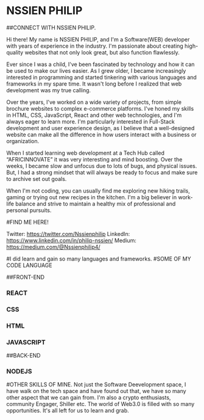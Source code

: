 # NSSIEN PHILIP

##CONNECT WITH NSSIEN PHILIP.

Hi there! My name is NSSIEN PHILIP, and I'm a Software(WEB) developer with years of 
experience in the industry. I'm passionate about creating high-quality websites that not only look great, but also function flawlessly.

Ever since I was a child, I've been fascinated by technology and how it can be used to 
make our lives easier. As I grew older, I became increasingly interested in programming 
and started tinkering with various languages and frameworks in my spare time. It wasn't long before I realized that web development was my true calling.


Over the years, I've worked on a wide variety of projects, from simple brochure websites
to complex e-commerce platforms. I've honed my skills in HTML, CSS, JavaScript, React and 
other web technologies, and I'm always eager to learn more. I'm particularly interested in
Full-Stack development and user experience design, as I believe that a well-designed website 
can make all the difference in how users interact with a business or organization.

When I started learning web development at a Tech Hub called “AFRICINNOVATE” it was very
interesting and mind boosting. Over the weeks, I became slow and unfocus due to lots of bugs,
and physical issues. But, I had a strong mindset that will always be ready to focus and make sure to archive set out goals. 

When I'm not coding, you can usually find me exploring new hiking trails, gaming or trying out
new recipes in the kitchen. I'm a big believer in work-life balance and strive to maintain a healthy mix of professional and personal pursuits.

#FIND ME HERE!

Twitter: https://twitter.com/Nssienphilip
LinkedIn: https://www.linkedin.com/in/philip-nssien/
Medium: https://medium.com/@Nssienphilip4/

#I did learn and gain so many languages and frameworks.
#SOME OF MY CODE LANGUAGE

##FRONT-END

### REACT
### CSS
### HTML
### JAVASCRIPT

##BACK-END
### NODEJS

#OTHER SKILLS OF MINE.
Not just the Software Deevelopment space, I have walk on the tech space and have found out that, we have so many other 
aspect that we can gain from. 
I'm also a crypto enthusiasts, community Engager, Shiller etc.
The world of Web3.0 is filled with so many opportunities. It's all left for us to learn and grab.


